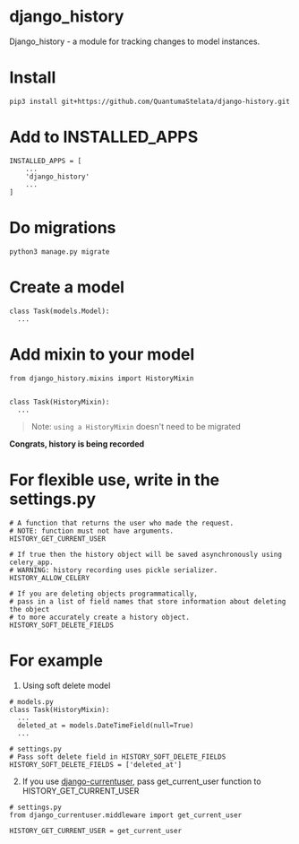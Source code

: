 # django_history

Django_history - a module for tracking changes to model instances.

# Install

```
pip3 install git+https://github.com/QuantumaStelata/django-history.git
```

# Add to INSTALLED_APPS

```
INSTALLED_APPS = [
    ...
    'django_history'
    ...
]
```

# Do migrations

```
python3 manage.py migrate
```

# Create a model

```
class Task(models.Model):
  ...
```


# Add mixin to your model

```
from django_history.mixins import HistoryMixin


class Task(HistoryMixin):
  ...
```

> Note: `using a HistoryMixin` doesn't need to be migrated

**Congrats, history is being recorded**

# For flexible use, write in the settings.py

```
# A function that returns the user who made the request.
# NOTE: function must not have arguments.
HISTORY_GET_CURRENT_USER

# If true then the history object will be saved asynchronously using celery_app.
# WARNING: history recording uses pickle serializer.
HISTORY_ALLOW_CELERY

# If you are deleting objects programmatically,
# pass in a list of field names that store information about deleting the object
# to more accurately create a history object.
HISTORY_SOFT_DELETE_FIELDS

```

# For example

1) Using soft delete model

```
# models.py
class Task(HistoryMixin):
  ...
  deleted_at = models.DateTimeField(null=True)
  ...

# settings.py
# Pass soft delete field in HISTORY_SOFT_DELETE_FIELDS
HISTORY_SOFT_DELETE_FIELDS = ['deleted_at']
```

2) If you use [django-currentuser](https://github.com/PaesslerAG/django-currentuser), pass get_current_user function to HISTORY_GET_CURRENT_USER
```
# settings.py
from django_currentuser.middleware import get_current_user

HISTORY_GET_CURRENT_USER = get_current_user
```
